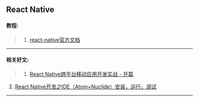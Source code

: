 ## React Native
#### 教程:
>1. [react-native官方文档](https://facebook.github.io/react-native/)

---

#### 相关好文:
>1. [React Native跨平台移动应用开发实战 - 开篇](https://blog.zaiqiuchang.com/react-native-cross-platform-mobile-app-develop-intro/)
2. [ React Native开发之IDE（Atom+Nuclide）安装，运行，调试](http://blog.csdn.net/hello_hwc/article/details/51612139)

---
